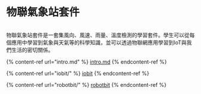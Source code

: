 # 物聯氣象站套件

<figure><img src="https://kittenbothk.readthedocs.io/en/latest/_images/complete_station.png" alt=""><figcaption></figcaption></figure>

物聯氣象站套件是一套集風向、風速、雨量、溫度檢測的學習套件。學生可以從每個應用中學習到氣象與天氣等的科學知識，並可以透過物聯網應用學習到IoT與我們生活的密切關係。

{% content-ref url="intro.md" %}
[intro.md](intro.md)
{% endcontent-ref %}

{% content-ref url="iobit/" %}
[iobit](iobit/)
{% endcontent-ref %}

{% content-ref url="robotbit/" %}
[robotbit](robotbit/)
{% endcontent-ref %}
